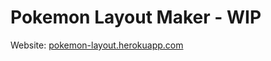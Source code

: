 # Pokemon Layout Maker - WIP

Website: [pokemon-layout.herokuapp.com](http://pokemon-layout.herokuapp.com)
